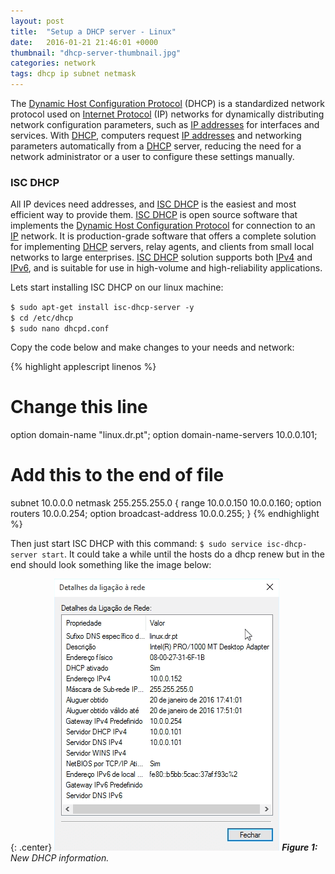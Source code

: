```yaml
---
layout: post
title:  "Setup a DHCP server - Linux"
date:   2016-01-21 21:46:01 +0000
thumbnail: "dhcp-server-thumbnail.jpg"
categories: network
tags: dhcp ip subnet netmask
---
```


The [Dynamic Host Configuration Protocol](//en.wikipedia.org/wiki/Dynamic_Host_Configuration_Protocol) (DHCP) is a standardized network protocol used on [Internet Protocol](//en.wikipedia.org/wiki/Internet_Protocol) (IP) networks for dynamically distributing network configuration parameters, such as [IP addresses](//en.wikipedia.org/wiki/IP_address) for interfaces and services. With [DHCP](//en.wikipedia.org/wiki/Dynamic_Host_Configuration_Protocol), computers request [IP addresses](//en.wikipedia.org/wiki/IP_address) and networking parameters automatically from a [DHCP](//en.wikipedia.org/wiki/Dynamic_Host_Configuration_Protocol) server, reducing the need for a network administrator or a user to configure these settings manually.

### ISC DHCP

All IP devices need addresses, and [ISC DHCP](//www.isc.org/downloads/dhcp/) is the easiest and most efficient way to provide them. [ISC DHCP](//www.isc.org/downloads/dhcp/) is open source software that implements the [Dynamic Host Configuration Protocol](//en.wikipedia.org/wiki/Dynamic_Host_Configuration_Protocol) for connection to an [IP](//en.wikipedia.org/wiki/Internet_Protocol) network. It is production-grade software that offers a complete solution for implementing [DHCP](//en.wikipedia.org/wiki/Dynamic_Host_Configuration_Protocol) servers, relay agents, and clients from small local networks to large enterprises. [ISC DHCP](//www.isc.org/downloads/dhcp/) solution supports both [IPv4](//en.wikipedia.org/wiki/IPv4) and [IPv6](//en.wikipedia.org/wiki/IPv6), and is suitable for use in high-volume and high-reliability applications.

Lets start installing ISC DHCP on our linux machine:

`$ sudo apt-get install isc-dhcp-server -y` <br>
`$ cd /etc/dhcp` <br>
`$ sudo nano dhcpd.conf`

Copy the code below and make changes to your needs and network:

{% highlight applescript linenos %}
# Change this line
option domain-name "linux.dr.pt";
option domain-name-servers 10.0.0.101;

# Add this to the end of file
subnet 10.0.0.0 netmask 255.255.255.0 {
  range 10.0.0.150 10.0.0.160;
  option routers 10.0.0.254;
  option broadcast-address 10.0.0.255;
}
{% endhighlight %}

Then just start ISC DHCP with this command: `$ sudo service isc-dhcp-server start`. It could take a while until the hosts do a dhcp renew but in the end should look something like the image below:

{: .center}
![dhcp test](/assets/img/dhcp-test-linux.png)
***Figure 1:** New DHCP information.*
